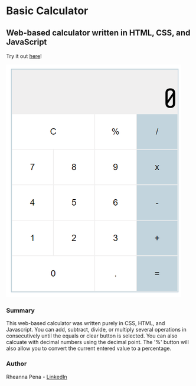 # Basic Calculator
## Web-based calculator written in HTML, CSS, and JavaScript

Try it out [here](https://rjgallego.github.io/calculator-app/)!

![](Calc.PNG)

### Summary
This web-based calculator was written purely in CSS, HTML, and Javascript. You can add, subtract, divide, or multiply several operations in consecutively until the equals or clear button is selected. You can also calcuate with decimal numbers using the decimal point. The '%' button will also allow you to convert the current entered value to a percentage.

### Author
Rheanna Pena - [LinkedIn](https://www.linkedin.com/in/rheanna-gallego-aa0007110/)

